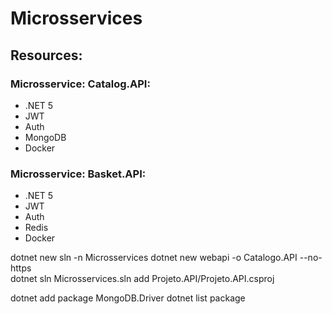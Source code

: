 # Microsservices

## Resources:

### Microsservice: Catalog.API:

- .NET 5
- JWT
- Auth
- MongoDB
- Docker 

### Microsservice: Basket.API:

- .NET 5
- JWT
- Auth
- Redis
- Docker


dotnet new sln -n Microsservices 
dotnet new webapi -o Catalogo.API --no-https  
dotnet sln Microsservices.sln add Projeto.API/Projeto.API.csproj

dotnet add package MongoDB.Driver
dotnet list package